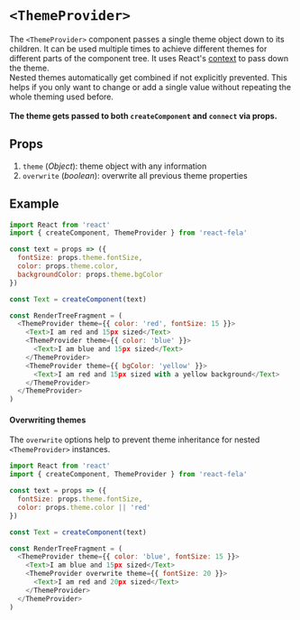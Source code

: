 # `<ThemeProvider>`

The `<ThemeProvider>` component passes a single theme object down to its children. It can be used multiple times to achieve different themes for different parts of the component tree. It uses React's [context](https://facebook.github.io/react/docs/context.html) to pass down the theme.
<br>
Nested themes automatically get combined if not explicitly prevented. This helps if you only want to change or add a single value without repeating the whole theming used before.
<br>
<br>
**The theme gets passed to both `createComponent` and `connect` via props.**

## Props
1. `theme` (*Object*): theme object with any information
3. `overwrite` (*boolean*): overwrite all previous theme properties

## Example
```javascript
import React from 'react'
import { createComponent, ThemeProvider } from 'react-fela'

const text = props => ({
  fontSize: props.theme.fontSize,
  color: props.theme.color,
  backgroundColor: props.theme.bgColor
})

const Text = createComponent(text)

const RenderTreeFragment = (
  <ThemeProvider theme={{ color: 'red', fontSize: 15 }}>
    <Text>I am red and 15px sized</Text>
    <ThemeProvider theme={{ color: 'blue' }}>
      <Text>I am blue and 15px sized</Text>
    </ThemeProvider>
    <ThemeProvider theme={{ bgColor: 'yellow' }}>
      <Text>I am red and 15px sized with a yellow background</Text>
    </ThemeProvider>
  </ThemeProvider>
)
```

#### Overwriting themes
The `overwrite` options help to prevent theme inheritance for nested `<ThemeProvider>` instances.

```javascript
import React from 'react'
import { createComponent, ThemeProvider } from 'react-fela'

const text = props => ({
  fontSize: props.theme.fontSize,
  color: props.theme.color || 'red'
})

const Text = createComponent(text)

const RenderTreeFragment = (
  <ThemeProvider theme={{ color: 'blue', fontSize: 15 }}>
    <Text>I am blue and 15px sized</Text>
    <ThemeProvider overwrite theme={{ fontSize: 20 }}>
      <Text>I am red and 20px sized</Text>
    </ThemeProvider>
  </ThemeProvider>
)
```
